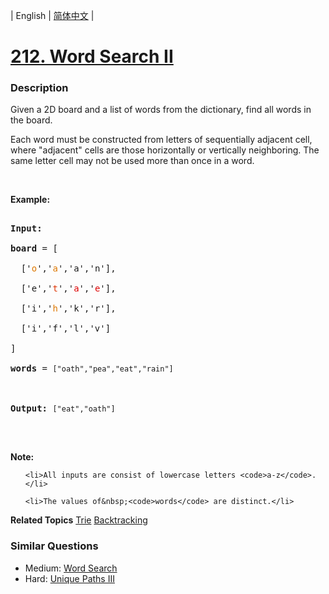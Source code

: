 | English | [简体中文](README.md) |

# [212. Word Search II](https://leetcode-cn.com/problems/word-search-ii)
 ### Description
<p>Given a 2D board and a list of words from the dictionary, find all words in the board.</p>

<p>Each word must be constructed from letters of sequentially adjacent cell, where &quot;adjacent&quot; cells are those horizontally or vertically neighboring. The same letter cell may not be used more than once in a word.</p>

<p>&nbsp;</p>

<p><strong>Example:</strong></p>

<pre>
<strong>Input:</strong> 
<b>board </b>= [
  [&#39;<span style="color:#d70">o</span>&#39;,&#39;<span style="color:#d70">a</span>&#39;,&#39;a&#39;,&#39;n&#39;],
  [&#39;e&#39;,&#39;<span style="color:#d30">t</span>&#39;,&#39;<span style="color:#d00">a</span>&#39;,&#39;<span style="color:#d00">e</span>&#39;],
  [&#39;i&#39;,&#39;<span style="color:#d70">h</span>&#39;,&#39;k&#39;,&#39;r&#39;],
  [&#39;i&#39;,&#39;f&#39;,&#39;l&#39;,&#39;v&#39;]
]
<b>words</b> = <code>[&quot;oath&quot;,&quot;pea&quot;,&quot;eat&quot;,&quot;rain&quot;]</code>

<strong>Output:&nbsp;</strong><code>[&quot;eat&quot;,&quot;oath&quot;]</code>
</pre>

<p>&nbsp;</p>

<p><b>Note:</b></p>

<ol>
	<li>All inputs are consist of lowercase letters <code>a-z</code>.</li>
	<li>The values of&nbsp;<code>words</code> are distinct.</li>
</ol>

**Related Topics**  [Trie](https://leetcode-cn.com/tag/trie) [Backtracking](https://leetcode-cn.com/tag/backtracking) 

### Similar Questions
 - Medium:	[Word Search](https://leetcode-cn.com/problems/word-search) 
 - Hard:	[Unique Paths III](https://leetcode-cn.com/problems/unique-paths-iii) 
